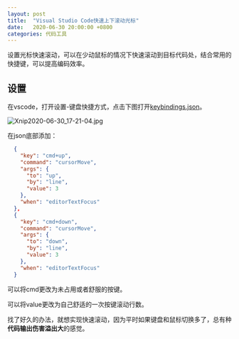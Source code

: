 ```yaml
---
layout: post
title:  "Visual Studio Code快速上下滚动光标"
date:   2020-06-30 20:00:00 +0800
categories: 代码工具
---
```


设置光标快速滚动，可以在少动鼠标的情况下快速滚动到目标代码处，结合常用的快捷键，可以提高编码效率。

## 设置

在vscode，打开设置-键盘快捷方式，点击下图打开[keybindings.json](https://code.visualstudio.com/docs/getstarted/keybindings#_advanced-customization)。

![Xnip2020-06-30_17-21-04.jpg](https://i.loli.net/2020/06/30/5IA78WnLfSpmeJP.jpg)

在json底部添加：

```json
  {
    "key": "cmd+up",
    "command": "cursorMove",
    "args": {
      "to": "up",
      "by": "line",
      "value": 3
    },
    "when": "editorTextFocus"
  },
  {
    "key": "cmd+down",
    "command": "cursorMove",
    "args": {
      "to": "down",
      "by": "line",
      "value": 3
    },
    "when": "editorTextFocus"
  }
```

可以将cmd更改为未占用或者舒服的按键。

可以将value更改为自己舒适的一次按键滚动行数。

找了好久的办法，就想实现快速滚动，因为平时如果键盘和鼠标切换多了，总有种**代码输出伤害溢出大**的感觉。

